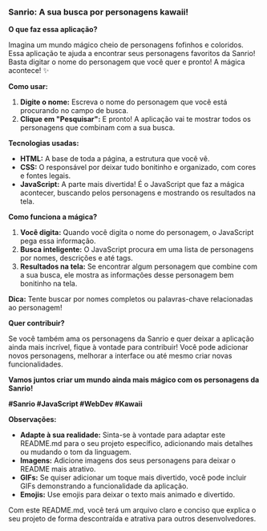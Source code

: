### **Sanrio: A sua busca por personagens kawaii!** ‍

**O que faz essa aplicação?**

Imagina um mundo mágico cheio de personagens fofinhos e coloridos. Essa aplicação te ajuda a encontrar seus personagens favoritos da Sanrio! Basta digitar o nome do personagem que você quer e pronto! A mágica acontece! ✨

**Como usar:**

1. **Digite o nome:** Escreva o nome do personagem que você está procurando no campo de busca.
2. **Clique em "Pesquisar":** E pronto! A aplicação vai te mostrar todos os personagens que combinam com a sua busca.

**Tecnologias usadas:**

* **HTML:** A base de toda a página, a estrutura que você vê.
* **CSS:** O responsável por deixar tudo bonitinho e organizado, com cores e fontes legais.
* **JavaScript:** A parte mais divertida! É o JavaScript que faz a mágica acontecer, buscando pelos personagens e mostrando os resultados na tela.

**Como funciona a mágica?**

1. **Você digita:** Quando você digita o nome do personagem, o JavaScript pega essa informação.
2. **Busca inteligente:** O JavaScript procura em uma lista de personagens por nomes, descrições e até tags.
3. **Resultados na tela:** Se encontrar algum personagem que combine com a sua busca, ele mostra as informações desse personagem bem bonitinho na tela.

**Dica:** Tente buscar por nomes completos ou palavras-chave relacionadas ao personagem!

**Quer contribuir?**

Se você também ama os personagens da Sanrio e quer deixar a aplicação ainda mais incrível, fique à vontade para contribuir! Você pode adicionar novos personagens, melhorar a interface ou até mesmo criar novas funcionalidades.

**Vamos juntos criar um mundo ainda mais mágico com os personagens da Sanrio!** 

**#Sanrio #JavaScript #WebDev #Kawaii**

**Observações:**

* **Adapte à sua realidade:** Sinta-se à vontade para adaptar este README.md para o seu projeto específico, adicionando mais detalhes ou mudando o tom da linguagem.
* **Imagens:** Adicione imagens dos seus personagens para deixar o README mais atrativo.
* **GIFs:** Se quiser adicionar um toque mais divertido, você pode incluir GIFs demonstrando a funcionalidade da aplicação.
* **Emojis:** Use emojis para deixar o texto mais animado e divertido.

Com este README.md, você terá um arquivo claro e conciso que explica o seu projeto de forma descontraída e atrativa para outros desenvolvedores. 
